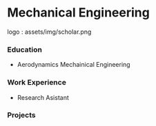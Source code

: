 # Mechanical Engineering
logo : assets/img/scholar.png

### Education
  - Aerodynamics Mechainical Engineering

### Work Experience
  - Research Asistant


### Projects


